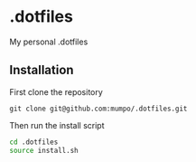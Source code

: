# .dotfiles

My personal .dotfiles

## Installation

First clone the repository

```shell
git clone git@github.com:mumpo/.dotfiles.git
```

Then run the install script

```bash
cd .dotfiles
source install.sh
```
